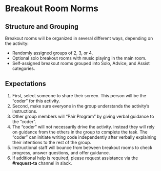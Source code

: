 # Breakout Room Norms

## Structure and Grouping
Breakout rooms will be organized in several different ways, depending on the activity: 
* Randomly assigned groups of 2, 3, or 4.
* Optional solo breakout rooms with music playing in the main room. 
* Self-assigned breakout rooms grouped into Solo, Advice, and Assist categories. 

## Expectations

1. First, select someone to share their screen. This person will be the “coder” for this activity.
2. Second, make sure everyone in the group understands the activity’s instructions.
3. Other group members will “Pair Program” by giving verbal guidance to the “coder”.
4. The “coder” will not necessarily drive the activity. Instead they will rely on guidance from the others in the group to complete the task. The “coder” can initiate writing code independently after verbally explaining their intentions to the rest of the group.
5. Instructional staff will bounce from between breakout rooms to check progress, answer questions, and offer guidance.
6. If additional help is required, please request assistance via the **#request-ta** channel in slack.